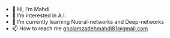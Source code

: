 - 👋 Hi, I’m Mahdi
- 👀 I’m interested in A.I.
- 🌱 I’m currently learning Nueral-networks and Deep-networks
- 📫 How to reach me gholamzadehmahdi81@gmail.com

<!---
ImMrMahdi/ImMrMahdi is a ✨ special ✨ repository because its `README.md` (this file) appears on your GitHub profile.
You can click the Preview link to take a look at your changes.
--->

